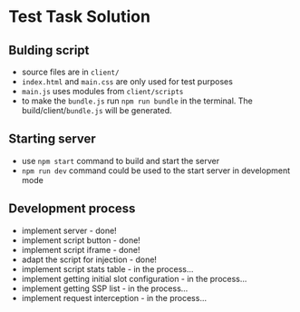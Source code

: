 # Test Task Solution

## Bulding script
  - source files are in `client/`
  - `index.html` and `main.css` are only used for test purposes
  - `main.js` uses modules from `client/scripts`
  - to make the `bundle.js` run `npm run bundle` in the terminal. The build/client/`bundle.js` will be generated.

## Starting server
  - use `npm start` command to build and start the server
  - `npm run dev` command could be used to the start server in development mode


## Development process
  - implement server - done!
  - implement script button - done!
  - implement script iframe - done!
  - adapt the script for injection - done!
  - implement script stats table - in the process...
  - implement getting initial slot configuration - in the process...
  - implement getting SSP list - in the process...
  - implement request interception - in the process...
